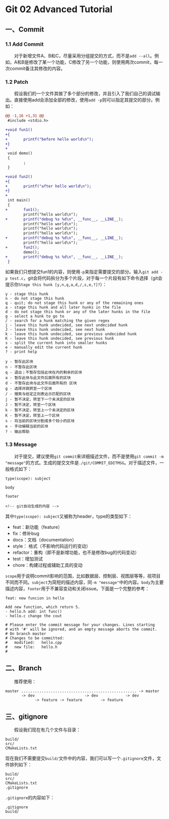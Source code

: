 # Git 02 Advanced Tutorial

## 一、Commit

### 1.1 Add Commit

&emsp;&emsp;对于新增文件A、B和C，尽量采用分组提交的方式，而不是`add --all`。例如，A和B是修改了某一个功能，C修改了另一个功能，则使用两次commit，每一次commit备注其修改的内容。

### 1.2 Patch

&emsp;&emsp;假设我们的一个文件其做了多个部分的修改，并且引入了我们自己的调试输出。直接使用add会添加全部的修改，使用`add -p`则可以指定其提交的部分。例如：

```diff
@@ -1,16 +1,31 @@
 #include <stdio.h>

+void fun1()
+{
+       printf("before hello world\n");
+}
+
 void demo()
 {
        ;
 }

+void fun2()
+{
+       printf("after hello world\n");
+}
+
 int main()
 {
+       fun1();
        printf("hello world\n");
+       printf("debug %s %d\n", __func__, __LINE__);
        printf("hello world\n");
        printf("hello world\n");
        printf("hello world\n");
+       printf("debug %s %d\n", __func__, __LINE__);
        printf("hello world\n");
+       fun2();
        demo();
+       printf("debug %s %d\n", __func__, __LINE__);
 }
```

如果我们只想提交fun1的内容，则使用`-p`来指定需要提交的部分。输入`git add -p test.c`，git会将代码拆分为多个片段，对于每一个片段有如下命令选择（git会提示你`Stage this hunk [y,n,q,a,d,/,s,e,?]?`）：

```
y - stage this hunk
n - do not stage this hunk
q - quit; do not stage this hunk or any of the remaining ones
a - stage this hunk and all later hunks in the file
d - do not stage this hunk or any of the later hunks in the file
g - select a hunk to go to
/ - search for a hunk matching the given regex
j - leave this hunk undecided, see next undecided hunk
J - leave this hunk undecided, see next hunk
k - leave this hunk undecided, see previous undecided hunk
K - leave this hunk undecided, see previous hunk
s - split the current hunk into smaller hunks
e - manually edit the current hunk
? - print help

y - 暂存此区块
n - 不暂存此区块
q - 退出；不暂存包括此块在内的剩余的区块
a - 暂存此块与此文件后面所有的区块
d - 不暂存此块与此文件后面所有的 区块
g - 选择并跳转至一个区块
/ - 搜索与给定正则表达示匹配的区块
j - 暂不决定，转至下一个未决定的区块
J - 暂不决定，转至一个区块
k - 暂不决定，转至上一个未决定的区块
K - 暂不决定，转至上一个区块
s - 将当前的区块分割成多个较小的区块
e - 手动编辑当前的区块
? - 输出帮助
```

### 1.3 Message

&emsp;&emsp;对于提交，建议使用`git commit`来详细描述文件，而不是使用`git commit -m "message"`的方式。生成的提交文件是`./git/COMMIT_EDITMSG`。对于描述文件，一般格式如下：

```
type(scope): subject

body

footer

<!-- git自动生成的内容 -->
```

其中`type(scope): subject`又被称为header，type的类型如下：

- feat：新功能（feature）
- fix：修补bug
- docs：文档（documentation）
- style： 格式（不影响代码运行的变动）
- refactor：重构（即不是新增功能，也不是修改bug的代码变动）
- test：增加测试
- chore：构建过程或辅助工具的变动

`scope`用于说明commit影响的范围，比如数据层、控制层、视图层等等，视项目不同而不同。`subject`为简短的描述内容，同`-m "message"`中的内容。`body`为主要描述内容，`footer`用于不兼容变动和关闭issue。下面是一个完整的参考：

```
feat: new funcion in hello

Add new function, which return 5.
- hello.h add: int func()
- hello.c change the cout

# Please enter the commit message for your changes. Lines starting
# with '#' will be ignored, and an empty message aborts the commit.
# On branch master
# Changes to be committed:
#	modified:   hello.cpp
#	new file:   hello.h
#
```

## 二、Branch

&emsp;&emsp;推荐使用：

```
master ................................................... -> master
       -> dev                      -> dev            -> dev
             -> feature -> feature        -> feature
```

## 三、gitignore

&emsp;&emsp;假设我们现在有几个文件与目录：

```
build/
src/
CMakeLists.txt
```

现在我们不需要提交`build/`文件中的内容，我们可以写一个`.gitignore`文件，文件排列如下：

```
build/
src/
CMakeLists.txt
.gitignore
```

`.gitignore`的内容如下：

```
.gitignore
build/
```